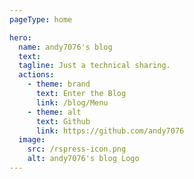 ```yaml
---
pageType: home

hero:
  name: andy7076's blog
  text:
  tagline: Just a technical sharing.
  actions:
    - theme: brand
      text: Enter the Blog
      link: /blog/Menu
    - theme: alt
      text: Github
      link: https://github.com/andy7076
  image:
    src: /rspress-icon.png
    alt: andy7076's blog Logo
---
```

